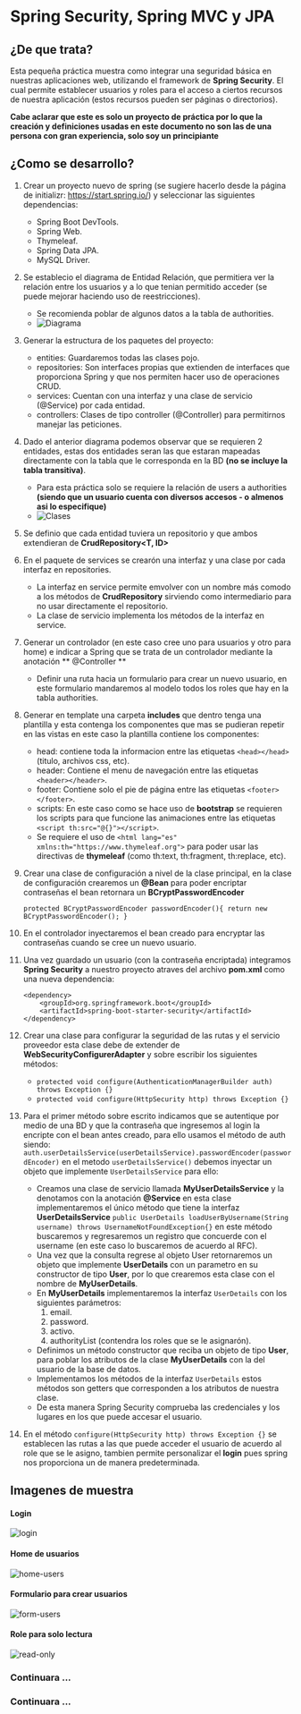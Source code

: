 # Spring Security, Spring MVC y JPA
## ¿De que trata? ##
Esta pequeña práctica muestra como integrar una seguridad básica en nuestras aplicaciones web, utilizando el framework de **Spring Security**.
El cual permite establecer usuarios y roles para el acceso a ciertos recursos de nuestra aplicación (estos recursos pueden ser páginas o directorios).

**Cabe aclarar que este es solo un proyecto de práctica por lo que la creación y definiciones usadas en este documento no son las de una persona con gran experiencia, solo soy un principiante**
## ¿Como se desarrollo? ##
1.  Crear un proyecto nuevo de spring (se sugiere hacerlo desde la página de initializr: https://start.spring.io/) y seleccionar las siguientes dependencias:
	- Spring Boot DevTools.
    - Spring Web.
    - Thymeleaf.
    - Spring Data JPA.
    - MySQL Driver.
2. Se establecio el diagrama de Entidad Relación, que permitiera ver la relación entre los usuarios y a lo que tenian permitido acceder (se puede mejorar haciendo uso de reestricciones).
	- Se recomienda poblar de algunos datos a la tabla de authorities.
	- ![Diagrama][img-diagrama]
3. Generar la estructura de los paquetes del proyecto:
	- entities: Guardaremos todas las clases pojo.
    - repositories: Son interfaces propias que extienden de interfaces que proporciona Spring y que nos permiten hacer uso de operaciones CRUD.
    - services: Cuentan con una interfaz y una clase de servicio (@Service) por cada entidad.
    - controllers: Clases de tipo controller (@Controller) para permitirnos manejar las peticiones.
4. Dado el anterior diagrama podemos observar que se requieren 2 entidades, estas dos entidades seran las que estaran mapeadas directamente con la tabla que le corresponda en la BD **(no se incluye la tabla transitiva)**.
	- Para esta práctica solo se requiere la relación de users a authorities **(siendo que un usuario cuenta con diversos accesos - o almenos asi lo especifique)**
	- ![Clases][img-entities]
5. Se definio que cada entidad tuviera un repositorio y que ambos extendieran de **CrudRepository<T, ID>**
6. En el paquete de services se crearón una interfaz y una clase por cada interfaz en repositories.
	- La interfaz en service permite emvolver con un nombre más comodo a los métodos de **CrudRepository** sirviendo como intermediario para no usar directamente el repositorio.
    - La clase de servicio implementa los métodos de la interfaz en service.
7. Generar un controlador (en este caso cree uno para usuarios y otro para home) e indicar a Spring que se trata de un controlador mediante la anotación ** @Controller **
	- Definir una ruta hacia un formulario para crear un nuevo usuario, en este formulario mandaremos al modelo todos los roles que hay en la tabla authorities.
8. Generar en template una carpeta **includes** que dentro tenga una plantilla y esta contenga los componentes que mas se pudieran repetir en las vistas en este caso la plantilla contiene los componentes:
	- head: contiene toda la informacion entre las etiquetas `<head></head>` (titulo, archivos css, etc).
    - header: Contiene el menu de navegación entre las etiquetas `<header></header>`.
    - footer: Contiene solo el pie de página entre las etiquetas `<footer></footer>`.
    - scripts: En este caso como se hace uso de **bootstrap** se requieren los scripts para que funcione las animaciones entre las etiquetas `<script th:src="@{}"></script>`. 
    - Se requiere el uso de `<html lang="es" xmlns:th="https://www.thymeleaf.org">` para poder usar las directivas de **thymeleaf** (como th:text, th:fragment, th:replace, etc).
9. Crear una clase de configuración a nivel de la clase principal, en la clase de configuración crearemos un **@Bean** para poder encriptar contraseñas el bean retornara un **BCryptPasswordEncoder** 
	
    `protected BCryptPasswordEncoder passwordEncoder(){
        return new BCryptPasswordEncoder();
    }`
10. En el controlador inyectaremos el bean creado para encryptar las contraseñas cuando se cree un nuevo usuario.
11. Una vez guardado un usuario (con la contraseña encriptada) integramos **Spring Security** a nuestro proyecto atraves del archivo **pom.xml** como una nueva dependencia:
        
        <dependency>
            <groupId>org.springframework.boot</groupId>
            <artifactId>spring-boot-starter-security</artifactId>
        </dependency>
    
12. Crear una clase para configurar la seguridad de las rutas y el servicio proveedor esta clase debe de extender de **WebSecurityConfigurerAdapter** y sobre escribir los siguientes métodos:
    - `protected void configure(AuthenticationManagerBuilder auth) throws Exception {}`
    - `protected void configure(HttpSecurity http) throws Exception {}`
13. Para el primer método sobre escrito indicamos que se autentique por medio de una BD y que la contraseña que ingresemos al login la encripte con el bean antes creado, para ello usamos el método de auth siendo: `auth.userDetailsService(userDetailsService).passwordEncoder(passwordEncoder)` en el metodo `userDetailsService()` debemos inyectar un objeto que implemente `UserDetailsService` para ello: 
	- Creamos una clase de servicio llamada **MyUserDetailsService** y la denotamos con la anotación **@Service** en esta clase implementaremos el único método que tiene la interfaz **UserDetailsService** `public UserDetails loadUserByUsername(String username) throws UsernameNotFoundException{}` en este método buscaremos y regresaremos un registro que concuerde con el username (en este caso lo buscaremos de acuerdo al RFC).
    - Una vez que la consulta regrese al objeto User retornaremos un objeto que implemente **UserDetails** con un parametro en su constructor de tipo **User**, por lo que crearemos esta clase con el nombre de **MyUserDetails**.
    - En **MyUserDetails** implementaremos la interfaz `UserDetails` con los siguientes parámetros:
        1. email.
        2. password.
        3. activo.
        4. authorityList (contendra los roles que se le asignarón).
    - Definimos un método constructor que reciba un objeto de tipo **User**, para poblar los atributos de la clase **MyUserDetails** con la del usuario de la base de datos.
    - Implementamos los métodos de la interfaz `UserDetails` estos métodos son getters que corresponden a los atributos de nuestra clase.
    - De esta manera Spring Security comprueba las credenciales y los lugares en los que puede accesar el usuario.
14. En el método `configure(HttpSecurity http) throws Exception {}`  se establecen las rutas a las que puede acceder el usuario de acuerdo al role que se le asigno, tambien permite personalizar el **login** pues spring nos proporciona un de manera predeterminada.

## Imagenes de muestra 

#### Login
![login][img-login]

#### Home de usuarios
![home-users][img-home-users]

#### Formulario para crear usuarios
![form-users][img-form-users]

#### Role para solo lectura
![read-only][img-read-only]

### Continuara ...

[img-diagrama]:https://raw.githubusercontent.com/Cruz-Bdllo/Spring-Security-con-JPA/master/images%20proyect/mer.png "Diagrama"
[img-entities]:https://raw.githubusercontent.com/Cruz-Bdllo/Spring-Security-con-JPA/master/images%20proyect/relationship-entities.png "Relación de entidades"
[img-login]:https://raw.githubusercontent.com/Cruz-Bdllo/Spring-Security-con-JPA/master/images%20proyect/logout.png "Login del sistema"
[img-home-users]:https://raw.githubusercontent.com/Cruz-Bdllo/Spring-Security-con-JPA/master/images%20proyect/home%20users.png "Home page users"
[img-form-users]:https://raw.githubusercontent.com/Cruz-Bdllo/Spring-Security-con-JPA/master/images%20proyect/form%20new%20user.png "user form"
[img-read-only]:https://raw.githubusercontent.com/Cruz-Bdllo/Spring-Security-con-JPA/master/images%20proyect/read%20only.png "user that can read only"

### Continuara ...

[img-diagrama]:ruta/mer.png "Diagrama"
[img-entities]:ruta/relationship-entities.png "Relación de entidades"

